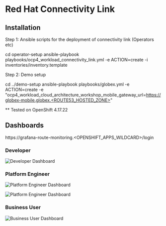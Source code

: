 
# Red Hat Connectivity Link

## Installation
Step 1: Ansible scripts for the deployment of connectivity link (Operators etc)

cd operator-setup
ansible-playbook playbooks/ocp4_workload_connectivity_link.yml  -e ACTION=create -i inventories/inventory.template

Step 2: Demo setup

cd ../demo-setup
ansible-playbook playbooks/globex.yml -e ACTION=create -e "ocp4_workload_cloud_architecture_workshop_mobile_gateway_url=https://globex-mobile.globex.<ROUTE53_HOSTED_ZONE>"

** Tested on OpenShift 4.17.22

## Dashboards
https://grafana-route-monitoring.<OPENSHIFT_APPS_WILDCARD>/login

### Developer
![](/demo-connectivity-link/docs/grafana-developer.png "Developer Dashboard")

### Platform Engineer
![](/demo-connectivity-link/docs/grafana-platform-engineer.png "Platform Engineer Dashboard")

![](/demo-connectivity-link/docs/grafana-platform-engineer2.png "Platform Engineer Dashboard")

### Business User
![](/demo-connectivity-link/docs/grafana-business-user.png "Business User Dashboard")